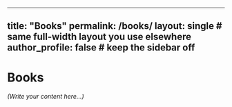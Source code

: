 <!-- _pages/books.md -->
---
title: "Books"
permalink: /books/
layout: single          # same full-width layout you use elsewhere
author_profile: false   # keep the sidebar off
---

# Books

*(Write your content here…)*
